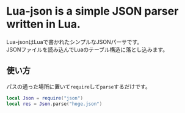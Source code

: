 # Lua-json is a simple JSON parser written in Lua.

Lua-jsonはLuaで書かれたシンプルなJSONパーサです。  
JSONファイルを読み込んでLuaのテーブル構造に落とし込みます。  

## 使い方

パスの通った場所に置いて`require`して`parse`するだけです。  

```lua
local Json = require("json")
local res = Json.parse("hoge.json")
```
